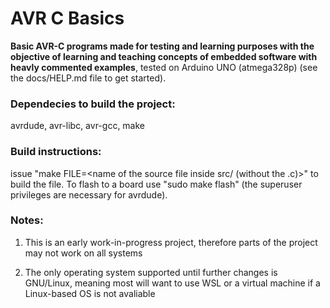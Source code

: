 # AVR C Basics

**Basic AVR-C programs made for testing and learning purposes with the objective of learning and teaching concepts of embedded software with heavly commented examples**, tested on Arduino UNO (atmega328p) (see the docs/HELP.md file to get started).


### Dependecies to build the project:
avrdude, avr-libc, avr-gcc, make



### Build instructions: 
issue "make FILE=<name of the source file inside src/ (without the .c)>" to build the file. To flash to a board use "sudo make flash" (the superuser privileges are necessary for avrdude).


### Notes:
1) This is an early work-in-progress project, therefore parts of the project may not work on all systems
    
2) The only operating system supported until further changes is GNU/Linux, meaning most will want to use WSL or a virtual machine if a Linux-based OS is not avaliable 
